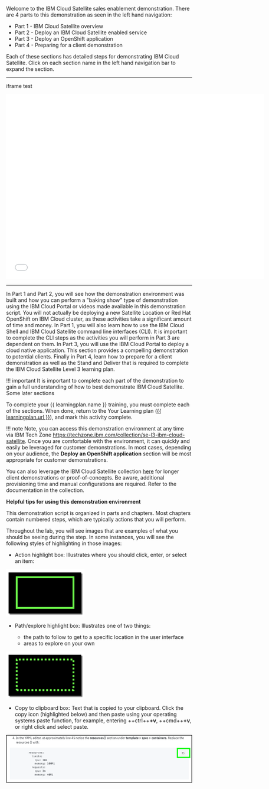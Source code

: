 Welcome to the IBM Cloud Satellite sales enablement demonstration.  There are 4 parts to this demonstration as seen in the left hand navigation:

 - Part 1 - IBM Cloud Satellite overview
 - Part 2 - Deploy an IBM Cloud Satellite enabled service
 - Part 3 - Deploy an OpenShift application
 - Part 4 - Preparing for a client demonstration

Each of these sections has detailed steps for demonstrating IBM Cloud Satellite. Click on each section name in the left hand navigation bar to expand the section.

-------
iframe test

<iframe width=700, height=500 frameBorder=0 src="includes/index.html"></iframe>

------

In Part 1 and Part 2, you will see how the demonstration environment was built and how you can perform a "baking show" type of demonstration using the IBM Cloud Portal or videos made available in this demonstration script. You will not actually be deploying a new Satellite Location or Red Hat OpenShift on IBM Cloud cluster, as these activities take a significant amount of time and money. In Part 1, you will also learn how to use the IBM Cloud Shell and IBM Cloud Satellite command line interfaces (CLI). It is important to complete the CLI steps as the activities you will perform in Part 3 are dependent on them.  In Part 3, you will use the IBM Cloud Portal to deploy a cloud native application. This section provides a compelling demonstration to potential clients. Finally in Part 4, learn how to prepare for a client demonstration as well as the Stand and Deliver that is required to complete the IBM Cloud Satellite Level 3 learning plan.

!!! important
    It is important to complete each part of the demonstration to gain a full understanding of how to best demonstrate IBM Cloud Satellite.  Some later sections

To complete your {{ learningplan.name }} training, you must complete each of the sections. When done, return to the Your Learning plan (<a href="{{ learningplan.url }}" target="_blank">{{ learningplan.url }}</a>), and mark this activity complete.

!!! note
    Note, you can access this demonstration environment at any time via IBM Tech Zone <a href="https://techzone.ibm.com/collection/se-l3-ibm-cloud-satellite" target="_blank">https://techzone.ibm.com/collection/se-l3-ibm-cloud-satellite</a>. Once you are comfortable with the environment, it can quickly and easily be leveraged for customer demonstrations. In most cases, depending on your audience, the **Deploy an OpenShift application** section will be most appropriate for customer demonstrations.

You can also leverage the IBM Cloud Satellite collection <a href="https://techzone.ibm.com/collection/SetupIBMCloudSatelliteLocationInAWS" target="_blank">here</a> for longer client demonstrations or proof-of-concepts. Be aware, additional provisioning time and manual configurations are required.  Refer to the documentation in the collection.

**Helpful tips for using this demonstration environment**

This demonstration script is organized in parts and chapters. Most chapters contain numbered steps, which are typically actions that you will perform.

Throughout the lab, you will see images that are examples of what you should be seeing during the step. In some instances, you will see the following styles of highlighting in those images:

- Action highlight box: Illustrates where you should click,  enter, or select an item:

![](_attachments/ClickActionRectangle.png)

- Path/explore highlight box: Illustrates one of two things:

  - the path to follow to get to a specific location in the user interface
  - areas to explore on your own

![](_attachments/PathExploreHighlight.png)

- Copy to clipboard box: Text that is copied to your clipboard. Click the copy icon (highlighted below) and then paste using your operating systems paste function, for example, entering ++ctrl++**+v**, ++cmd++**+v**, or right click and select paste.

![](_attachments/Usage-Clipboard.png)
